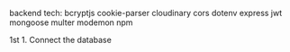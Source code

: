 backend tech: 
    bcryptjs
    cookie-parser
    cloudinary
    cors
    dotenv
    express
    jwt
    mongoose
    multer
    modemon
    npm



1st
    1. Connect the database 